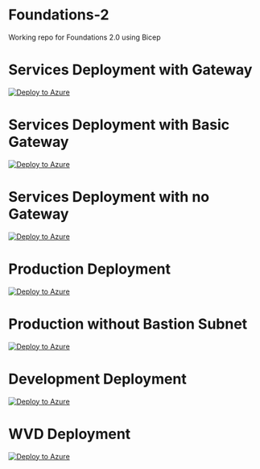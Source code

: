 # Foundations-2
 
Working repo for Foundations 2.0 using Bicep

# Services Deployment with Gateway

[![Deploy to Azure](https://aka.ms/deploytoazurebutton)](https://portal.azure.com/#create/Microsoft.Template/uri/https%3A%2F%2Fraw.githubusercontent.com%2Ftoddnelson5%2FFoundations-2%2Fmain%2Fservicesdeploy.json)

# Services Deployment with Basic Gateway

[![Deploy to Azure](https://aka.ms/deploytoazurebutton)](https://portal.azure.com/#create/Microsoft.Template/uri/https%3A%2F%2Fraw.githubusercontent.com%2Ftoddnelson5%2Ffoundations%2Fmaster%2FservicesdeploybasicGW.json)

# Services Deployment with no Gateway

[![Deploy to Azure](https://aka.ms/deploytoazurebutton)](https://portal.azure.com/#create/Microsoft.Template/uri/https%3A%2F%2Fraw.githubusercontent.com%2Ftoddnelson5%2FFoundations-2%2Fmain%2FservicesnoGWdeploy.json)

# Production Deployment

[![Deploy to Azure](https://aka.ms/deploytoazurebutton)](https://portal.azure.com/#create/Microsoft.Template/uri/https%3A%2F%2Fraw.githubusercontent.com%2Ftoddnelson5%2FFoundations-2%2Fmain%2Fproddeploy.json)

# Production without Bastion Subnet

[![Deploy to Azure](https://aka.ms/deploytoazurebutton)](https://portal.azure.com/#create/Microsoft.Template/uri/)

# Development Deployment

[![Deploy to Azure](https://aka.ms/deploytoazurebutton)](https://portal.azure.com/#create/Microsoft.Template/uri/)

# WVD Deployment

[![Deploy to Azure](https://aka.ms/deploytoazurebutton)](https://portal.azure.com/#create/Microsoft.Template/uri/)









